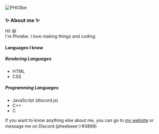 
![PH03be](https://avatars.githubusercontent.com/u/65205197?v=4)

### :sparkles: About me :sparkles:
Hi! :smile:  
I'm Phoebe. I love making things and coding. 

#### Languages I know
##### Rendering Languages
- HTML
- CSS
##### Programming Languages
- JavaScript (discord.js)
- C++
- C

If you want to know anything else about me, you can go to [my website](https://phoebe-leong.github.io) or message me on Discord (pheebeeeツ#3899)
